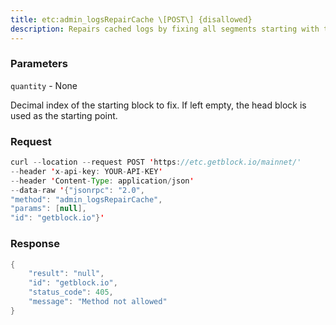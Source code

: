 ```yaml
---
title: etc:admin_logsRepairCache \[POST\] {disallowed}
description: Repairs cached logs by fixing all segments starting with the specifiedblock number.
---
```


### Parameters


`quantity` - None

Decimal index of the starting block to fix. If left empty, the head
block is used as the starting point.

### Request

``` java
curl --location --request POST 'https://etc.getblock.io/mainnet/' 
--header 'x-api-key: YOUR-API-KEY' 
--header 'Content-Type: application/json' 
--data-raw '{"jsonrpc": "2.0",
"method": "admin_logsRepairCache",
"params": [null],
"id": "getblock.io"}'
```

###  Response

``` java
{
    "result": "null",
    "id": "getblock.io",
    "status_code": 405,
    "message": "Method not allowed"
}
```

